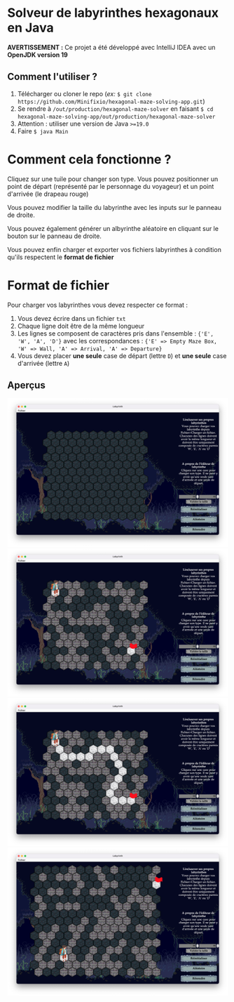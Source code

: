 # Solveur de labyrinthes hexagonaux en Java


**AVERTISSEMENT :** Ce projet a été développé avec IntelliJ IDEA avec un **OpenJDK version 19**

## Comment l'utiliser ?
1) Télécharger ou cloner le repo (*ex:* ```$ git clone https://github.com/Minifixio/hexagonal-maze-solving-app.git```)
2) Se rendre à ```/out/production/hexagonal-maze-solver``` en faisant ```$ cd hexagonal-maze-solving-app/out/production/hexagonal-maze-solver```
3) Attention : utiliser une version de Java ```>=19.0``` 
4) Faire ```$ java Main```

# Comment cela fonctionne ?
Cliquez sur une tuile pour changer son type. Vous pouvez positionner un point de départ (représenté par le personnage du voyageur) et un point d'arrivée (le drapeau rouge)

Vous pouvez modifier la taille du labyrinthe avec les inputs sur le panneau de droite.

Vous pouvez également générer un albyrinthe aléatoire en cliquant sur le bouton sur le panneau de droite.

Vous pouvez enfin charger et exporter vos fichiers labyrinthes à condition qu'ils respectent le **format de fichier**

# Format de fichier
Pour charger vos labyrinthes vous devez respecter ce format :

1) Vous devez écrire dans un fichier ```txt```
2) Chaque ligne doit être de la même longueur
3) Les lignes se composent de caractères pris dans l'ensemble : ```{'E', 'W', 'A', 'D'}``` avec les correspondances : ```{'E' => Empty Maze Box, 'W' => Wall, 'A' => Arrival, 'A' => Departure}```
4) Vous devez placer **une seule** case de départ (lettre ```D```) et **une seule** case d'arrivée (lettre ```A```)

## Aperçus
![Preview 1](./previews/preview1.png)
![Preview 2](./previews/preview2.png)
![Preview 3](./previews/preview3.png)
![Preview 4](./previews/preview4.png)
